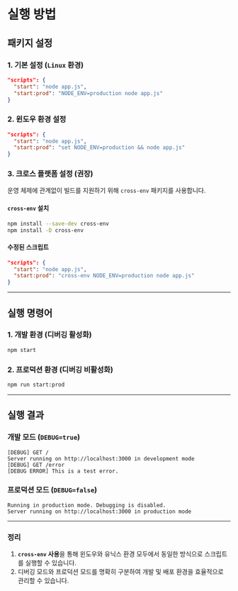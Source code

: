 
# 실행 방법

## 패키지 설정

### 1. 기본 설정 (`Linux` 환경)
```json
"scripts": {
  "start": "node app.js",
  "start:prod": "NODE_ENV=production node app.js"
}
```

### 2. 윈도우 환경 설정
```json
"scripts": {
  "start": "node app.js",
  "start:prod": "set NODE_ENV=production && node app.js"
}
```

### 3. 크로스 플랫폼 설정 (권장)
운영 체제에 관계없이 빌드를 지원하기 위해 `cross-env` 패키지를 사용합니다.

#### `cross-env` 설치
```bash
npm install --save-dev cross-env
npm install -D cross-env
```

#### 수정된 스크립트
```json
"scripts": {
  "start": "node app.js",
  "start:prod": "cross-env NODE_ENV=production node app.js"
}
```

---

## 실행 명령어

### 1. 개발 환경 (디버깅 활성화)
```bash
npm start
```

### 2. 프로덕션 환경 (디버깅 비활성화)
```bash
npm run start:prod
```

---

## 실행 결과

### 개발 모드 (`DEBUG=true`)
```plaintext
[DEBUG] GET /
Server running on http://localhost:3000 in development mode
[DEBUG] GET /error
[DEBUG ERROR] This is a test error.
```

### 프로덕션 모드 (`DEBUG=false`)
```plaintext
Running in production mode. Debugging is disabled.
Server running on http://localhost:3000 in production mode
```

---

### 정리
1. **`cross-env` 사용**을 통해 윈도우와 유닉스 환경 모두에서 동일한 방식으로 스크립트를 실행할 수 있습니다.
2. 디버깅 모드와 프로덕션 모드를 명확히 구분하여 개발 및 배포 환경을 효율적으로 관리할 수 있습니다.
